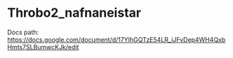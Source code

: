 # Throbo2_nafnaneistar
 
Docs path:
https://docs.google.com/document/d/17YIhGQTzE54LR_iJFvDep4WH4QxbHmts7SLBumwcKJk/edit
